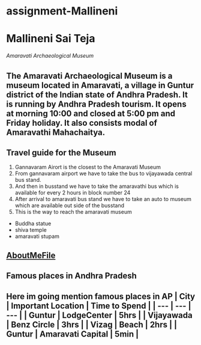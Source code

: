 # assignment-Mallineni
# Mallineni Sai Teja
###### Amaravati Archaeological Museum
The Amaravati Archaeological Museum is a museum located in Amaravati, a village in Guntur district of the Indian state of Andhra Pradesh. **It is running by Andhra Pradesh tourism.** It opens at morning 10:00 and closed at 5:00 pm and Friday holiday. It also consists modal of **Amaravathi Mahachaitya.**
---
## Travel guide for the Museum
1. Gannavaram Airort is the closest to the Amaravati Museum
2. From gannavaram airport we have to take the bus to vijayawada central bus stand.
3. And then in busstand we have to take the amaravathi bus which is available for every 2 hours in block number 24
4. After arrival to amaravati bus stand we have to take an auto to museum which are available out side of the busstand 
5. This is the way to reach the amaravati museum
* Buddha statue
* shiva temple
* amaravati stupam

[AboutMeFile](AboutMe.md)
---
## Famous places in Andhra Pradesh
Here im going mention famous places in AP
| City | Important Location | Time to Spend |
| --- | --- | --- |
| Guntur | LodgeCenter | 5hrs |
| Vijayawada | Benz Circle | 3hrs |
| Vizag | Beach | 2hrs |
| Guntur | Amaravati Capital | 5min |
---
